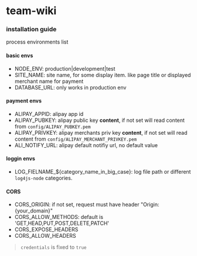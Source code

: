 team-wiki
============


### installation guide


process environments list

#### basic envs
* NODE_ENV: production|development|test
* SITE_NAME: site name, for some display item. like page title or displayed merchant name for payment
* DATABASE_URL: only works in production env

#### payment envs
* ALIPAY_APPID: alipay app id
* ALIPAY_PUBKEY: alipay public key **content**, if not set will read content from `config/ALIPAY_PUBKEY.pem`
* ALIPAY_PRIVKEY: alipay merchants priv key **content**, if not set will read content from `config/ALIPAY_MERCHANT_PRIVKEY.pem`
* ALI_NOTIFY_URL: alipay default notifiy url, no default value
 
#### loggin envs
* LOG_FIELNAME_${category_name_in_big_case}: log file path or different `log4js-node` categories.

#### CORS
* CORS_ORIGIN: if not set, request must have header "Origin: {your_domain}"
* CORS_ALLOW_METHODS: default is 'GET,HEAD,PUT,POST,DELETE,PATCH'
* CORS_EXPOSE_HEADERS
* CORS_ALLOW_HEADERS
> `credentials` is fixed to `true`
